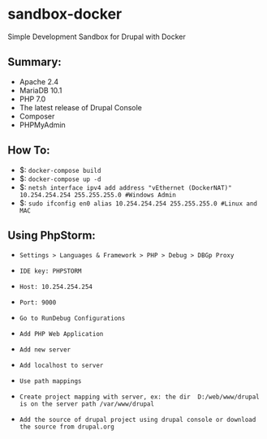 sandbox-docker
===============

Simple Development Sandbox for Drupal with Docker

Summary:
--------

* Apache 2.4
* MariaDB 10.1
* PHP 7.0
* The latest release of Drupal Console
* Composer
* PHPMyAdmin


How To:
-------

- $: `docker-compose build`
- $: `docker-compose up -d`
- $: `netsh interface ipv4 add address "vEthernet (DockerNAT)" 10.254.254.254 255.255.255.0 #Windows Admin`
- $: `sudo ifconfig en0 alias 10.254.254.254 255.255.255.0 #Linux and MAC`


Using PhpStorm:
---------------

- `Settings > Languages & Framework > PHP > Debug > DBGp Proxy`
- `IDE key: PHPSTORM`
- `Host: 10.254.254.254`
- `Port: 9000`

- `Go to RunDebug Configurations`
- `Add PHP Web Application`
- `Add new server`
- `Add localhost to server`
- `Use path mappings`
- `Create project mapping with server, ex: the dir  D:/web/www/drupal is on the server path /var/www/drupal `
- `Add the source of drupal project using drupal console or download the source from drupal.org`
